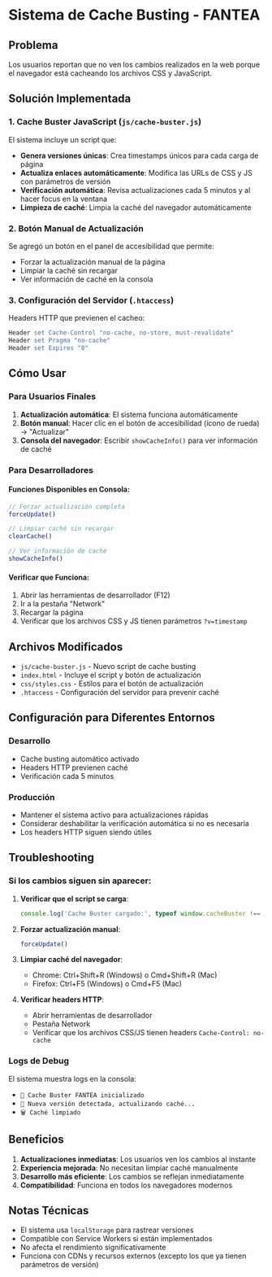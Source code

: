 # Sistema de Cache Busting - FANTEA

## Problema
Los usuarios reportan que no ven los cambios realizados en la web porque el navegador está cacheando los archivos CSS y JavaScript.

## Solución Implementada

### 1. Cache Buster JavaScript (`js/cache-buster.js`)

El sistema incluye un script que:

- **Genera versiones únicas**: Crea timestamps únicos para cada carga de página
- **Actualiza enlaces automáticamente**: Modifica las URLs de CSS y JS con parámetros de versión
- **Verificación automática**: Revisa actualizaciones cada 5 minutos y al hacer focus en la ventana
- **Limpieza de caché**: Limpia la caché del navegador automáticamente

### 2. Botón Manual de Actualización

Se agregó un botón en el panel de accesibilidad que permite:
- Forzar la actualización manual de la página
- Limpiar la caché sin recargar
- Ver información de caché en la consola

### 3. Configuración del Servidor (`.htaccess`)

Headers HTTP que previenen el cacheo:
```apache
Header set Cache-Control "no-cache, no-store, must-revalidate"
Header set Pragma "no-cache"
Header set Expires "0"
```

## Cómo Usar

### Para Usuarios Finales

1. **Actualización automática**: El sistema funciona automáticamente
2. **Botón manual**: Hacer clic en el botón de accesibilidad (ícono de rueda) → "Actualizar"
3. **Consola del navegador**: Escribir `showCacheInfo()` para ver información de caché

### Para Desarrolladores

#### Funciones Disponibles en Consola:
```javascript
// Forzar actualización completa
forceUpdate()

// Limpiar caché sin recargar
clearCache()

// Ver información de caché
showCacheInfo()
```

#### Verificar que Funciona:
1. Abrir las herramientas de desarrollador (F12)
2. Ir a la pestaña "Network"
3. Recargar la página
4. Verificar que los archivos CSS y JS tienen parámetros `?v=timestamp`

## Archivos Modificados

- `js/cache-buster.js` - Nuevo script de cache busting
- `index.html` - Incluye el script y botón de actualización
- `css/styles.css` - Estilos para el botón de actualización
- `.htaccess` - Configuración del servidor para prevenir caché

## Configuración para Diferentes Entornos

### Desarrollo
- Cache busting automático activado
- Headers HTTP previenen caché
- Verificación cada 5 minutos

### Producción
- Mantener el sistema activo para actualizaciones rápidas
- Considerar deshabilitar la verificación automática si no es necesaria
- Los headers HTTP siguen siendo útiles

## Troubleshooting

### Si los cambios siguen sin aparecer:

1. **Verificar que el script se carga**:
   ```javascript
   console.log('Cache Buster cargado:', typeof window.cacheBuster !== 'undefined')
   ```

2. **Forzar actualización manual**:
   ```javascript
   forceUpdate()
   ```

3. **Limpiar caché del navegador**:
   - Chrome: Ctrl+Shift+R (Windows) o Cmd+Shift+R (Mac)
   - Firefox: Ctrl+F5 (Windows) o Cmd+F5 (Mac)

4. **Verificar headers HTTP**:
   - Abrir herramientas de desarrollador
   - Pestaña Network
   - Verificar que los archivos CSS/JS tienen headers `Cache-Control: no-cache`

### Logs de Debug

El sistema muestra logs en la consola:
- `🚀 Cache Buster FANTEA inicializado`
- `🔄 Nueva versión detectada, actualizando caché...`
- `🗑️ Caché limpiado`

## Beneficios

1. **Actualizaciones inmediatas**: Los usuarios ven los cambios al instante
2. **Experiencia mejorada**: No necesitan limpiar caché manualmente
3. **Desarrollo más eficiente**: Los cambios se reflejan inmediatamente
4. **Compatibilidad**: Funciona en todos los navegadores modernos

## Notas Técnicas

- El sistema usa `localStorage` para rastrear versiones
- Compatible con Service Workers si están implementados
- No afecta el rendimiento significativamente
- Funciona con CDNs y recursos externos (excepto los que ya tienen parámetros de versión) 